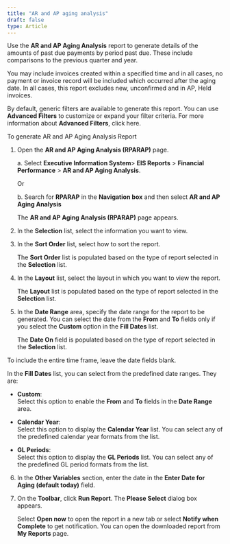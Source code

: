 ```yaml
---
title: "AR and AP aging analysis"
draft: false
type: Article
---
```


Use the **AR and AP Aging Analysis** report to generate details of the amounts of past due payments by period past due. These include comparisons to the previous quarter and year.

You may include invoices created within a specified time and in all cases, no payment or invoice record will be included which occurred after the aging date. In all cases, this report excludes new, unconfirmed and in AP, Held invoices.

By default, generic filters are available to generate this report. You can use **Advanced Filters** to customize or expand your filter criteria. For more information about **Advanced Filters**, click here.

To generate AR and AP Aging Analysis Report

1. Open the **AR and AP Aging Analysis (RPARAP)** page.

    a. Select **Executive Information System**> **EIS Reports** > **Financial Performance** > **AR and AP Aging Analysis**.

    Or

    b. Search for **RPARAP** in the **Navigation box** and then select **AR and AP Aging Analysis**

    The **AR and AP Aging Analysis (RPARAP)** page appears.

2. In the **Selection** list, select the information you want to view.

3. In the **Sort Order** list, select how to sort the report.

    The **Sort Order** list is populated based on the type of report selected in the **Selection** list.

4. In the **Layout** list, select the layout in which you want to view the report.

    The **Layout** list is populated based on the type of report selected in the **Selection** list.

5. In the **Date Range** area, specify the date range for the report to be generated. You can select the date from the **From** and **To** fields only if you select the **Custom** option in the **Fill Dates** list.

    The **Date On** field is populated based on the type of report selected in the **Selection** list.

To include the entire time frame, leave the date fields blank.

In the **Fill Dates** list, you can select from the predefined date ranges. They are:

- **Custom**:   
Select this option to enable the **From** and **To** fields in the **Date Range** area.

- **Calendar Year**:   
Select this option to display the **Calendar Year** list. You can select any of the predefined calendar year formats from the list.

- **GL Periods**:   
Select this option to display the **GL Periods** list. You can select any of the predefined GL period formats from the list.

6. In the **Other Variables** section, enter the date in the **Enter Date for Aging (default today)** field.

7. On the **Toolbar**, click **Run Report**. The **Please Select** dialog box appears.

    Select **Open now** to open the report in a new tab or select **Notify when Complete** to get notification. You can open the downloaded report from **My Reports** page.

